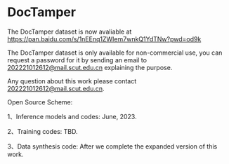 # DocTamper
The DocTamper dataset is now avaliable at https://pan.baidu.com/s/1nEEnq1ZWIem7wnkQ1YdTNw?pwd=od9k

The DocTamper dataset is only available for non-commercial use, you can request a password for it by sending an email to 202221012612@mail.scut.edu.cn explaining the purpose.

Any question about this work please contact 202221012612@mail.scut.edu.cn.

Open Source Scheme:

1、Inference models and codes: June, 2023.

2、Training codes: TBD.

3、Data synthesis code: After we complete the expanded version of this work.

